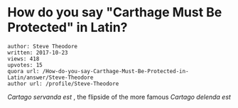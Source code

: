 # How do you say "Carthage Must Be Protected" in Latin?

	author: Steve Theodore
	written: 2017-10-23
	views: 418
	upvotes: 15
	quora url: /How-do-you-say-Carthage-Must-Be-Protected-in-Latin/answer/Steve-Theodore
	author url: /profile/Steve-Theodore


_Cartago servanda est_ , the flipside of the more famous _Cartago delenda est_ 

